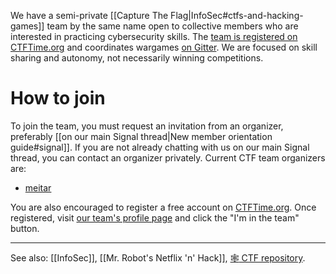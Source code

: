 We have a semi-private [[Capture The Flag|InfoSec#ctfs-and-hacking-games]] team by the same name open to collective members who are interested in practicing cybersecurity skills. The [team is registered on CTFTime.org](https://ctftime.org/team/34635) and coordinates wargames [on Gitter](https://gitter.im/AnarchoTechNYC/CTF). We are focused on skill sharing and autonomy, not necessarily winning competitions.

# How to join

To join the team, you must request an invitation from an organizer, preferably [[on our main Signal thread|New member orientation guide#signal]]. If you are not already chatting with us on our main Signal thread, you can contact an organizer privately. Current CTF team organizers are:

* [meitar](https://github.com/meitar)

You are also encouraged to register a free account on [CTFTime.org](https://ctftime.org/). Once registered, visit [our team's profile page](https://ctftime.org/team/34635) and click the "I'm in the team" button.

---

See also: [[InfoSec]], [[Mr. Robot's Netflix 'n' Hack]], [:spider_web: CTF repository](https://github.com/AnarchoTechNYC/CTF/#readme).